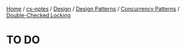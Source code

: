 [Home](https://mengxianbin.github.io) /
[cs-notes](https://mengxianbin.github.io/cs-notes/site) /
[Design](https://mengxianbin.github.io/cs-notes/site/Design) /
[Design Patterns](https://mengxianbin.github.io/cs-notes/site/Design/Design%20Patterns) /
[Concurrency Patterns](https://mengxianbin.github.io/cs-notes/site/Design/Design%20Patterns/Concurrency%20Patterns) /
[Double-Checked Locking](https://mengxianbin.github.io/cs-notes/site/Design/Design%20Patterns/Concurrency%20Patterns/Double-Checked%20Locking)

# TO DO
